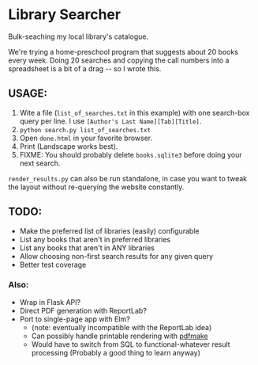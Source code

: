 # Library Searcher

Bulk-seaching my local library's catalogue.

We're trying a home-preschool program that suggests about 20 books every week.
Doing 20 searches and copying the call numbers into a spreadsheet is a bit of
a drag -- so I wrote this.

## USAGE:


1. Wite a file (`list_of_searches.txt` in this example) with one
   search-box query per line.  I use `[Author's Last Name][Tab][Title]`.
2. `python search.py list_of_searches.txt`
3. Open `done.html` in your favorite browser.
4. Print (Landscape works best).
5. FIXME: You should probably delete `books.sqlite3` before doing your next search.

`render_results.py` can also be run standalone, in case you want to
tweak the layout without re-querying the website constantly.

## TODO:

- Make the preferred list of libraries (easily) configurable
- List any books that aren't in preferred libraries
- List any books that aren't in ANY libraries
- Allow choosing non-first search results for any given query
- Better test coverage

### Also:

- Wrap in Flask API?
- Direct PDF generation with ReportLab?
- Port to single-page app with Elm?
    - (note: eventually incompatible with the ReportLab idea)
    - Can possibly handle printable rendering with [pdfmake](http://pdfmake.org/)
    - Would have to switch from SQL to functional-whatever result processing
      (Probably a good thing to learn anyway)


